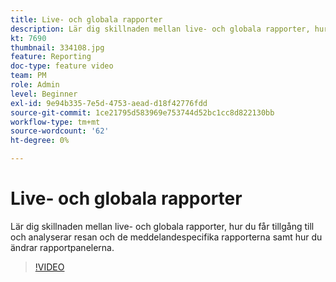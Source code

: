 ```yaml
---
title: Live- och globala rapporter
description: Lär dig skillnaden mellan live- och globala rapporter, hur du får tillgång till och analyserar resan och de meddelandespecifika rapporterna samt hur du ändrar rapportpanelerna.
kt: 7690
thumbnail: 334108.jpg
feature: Reporting
doc-type: feature video
team: PM
role: Admin
level: Beginner
exl-id: 9e94b335-7e5d-4753-aead-d18f42776fdd
source-git-commit: 1ce21795d583969e753744d52bc1cc8d822130bb
workflow-type: tm+mt
source-wordcount: '62'
ht-degree: 0%

---
```


# Live- och globala rapporter

Lär dig skillnaden mellan live- och globala rapporter, hur du får tillgång till och analyserar resan och de meddelandespecifika rapporterna samt hur du ändrar rapportpanelerna.  

>[!VIDEO](https://video.tv.adobe.com/v/334108?quality=12)
